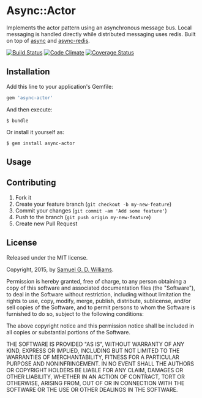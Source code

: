 # Async::Actor

Implements the actor pattern using an asynchronous message bus. Local messaging is handled directly while distributed messaging uses redis. Built on top of [async] and [async-redis].

[![Build Status](https://secure.travis-ci.org/socketry/async-actor.svg)](https://travis-ci.org/socketry/async-actor)
[![Code Climate](https://codeclimate.com/github/socketry/async-actor.svg)](https://codeclimate.com/github/socketry/async-actor)
[![Coverage Status](https://coveralls.io/repos/socketry/async-actor/badge.svg)](https://coveralls.io/r/socketry/async-actor)

[async]: https://github.com/socketry/async
[async-redis]: https://github.com/socketry/async-redis

## Installation

Add this line to your application's Gemfile:

```ruby
gem 'async-actor'
```

And then execute:

	$ bundle

Or install it yourself as:

	$ gem install async-actor

## Usage

## Contributing

1. Fork it
2. Create your feature branch (`git checkout -b my-new-feature`)
3. Commit your changes (`git commit -am 'Add some feature'`)
4. Push to the branch (`git push origin my-new-feature`)
5. Create new Pull Request

## License

Released under the MIT license.

Copyright, 2015, by [Samuel G. D. Williams](https://www.codeotaku.com/samuel-williams).

Permission is hereby granted, free of charge, to any person obtaining a copy
of this software and associated documentation files (the "Software"), to deal
in the Software without restriction, including without limitation the rights
to use, copy, modify, merge, publish, distribute, sublicense, and/or sell
copies of the Software, and to permit persons to whom the Software is
furnished to do so, subject to the following conditions:

The above copyright notice and this permission notice shall be included in
all copies or substantial portions of the Software.

THE SOFTWARE IS PROVIDED "AS IS", WITHOUT WARRANTY OF ANY KIND, EXPRESS OR
IMPLIED, INCLUDING BUT NOT LIMITED TO THE WARRANTIES OF MERCHANTABILITY,
FITNESS FOR A PARTICULAR PURPOSE AND NONINFRINGEMENT. IN NO EVENT SHALL THE
AUTHORS OR COPYRIGHT HOLDERS BE LIABLE FOR ANY CLAIM, DAMAGES OR OTHER
LIABILITY, WHETHER IN AN ACTION OF CONTRACT, TORT OR OTHERWISE, ARISING FROM,
OUT OF OR IN CONNECTION WITH THE SOFTWARE OR THE USE OR OTHER DEALINGS IN
THE SOFTWARE.
